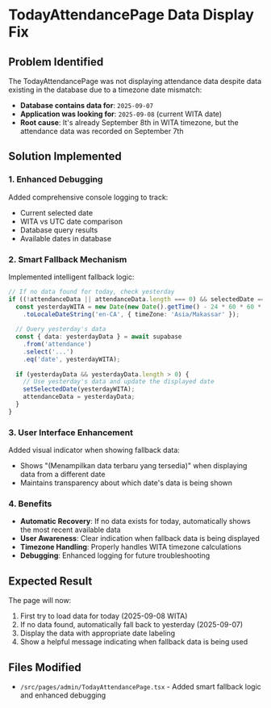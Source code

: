 # TodayAttendancePage Data Display Fix

## Problem Identified
The TodayAttendancePage was not displaying attendance data despite data existing in the database due to a timezone date mismatch:

- **Database contains data for**: `2025-09-07` 
- **Application was looking for**: `2025-09-08` (current WITA date)
- **Root cause**: It's already September 8th in WITA timezone, but the attendance data was recorded on September 7th

## Solution Implemented

### 1. Enhanced Debugging
Added comprehensive console logging to track:
- Current selected date
- WITA vs UTC date comparison
- Database query results
- Available dates in database

### 2. Smart Fallback Mechanism
Implemented intelligent fallback logic:
```typescript
// If no data found for today, check yesterday
if ((!attendanceData || attendanceData.length === 0) && selectedDate === getTodayDateWITA()) {
  const yesterdayWITA = new Date(new Date().getTime() - 24 * 60 * 60 * 1000)
    .toLocaleDateString('en-CA', { timeZone: 'Asia/Makassar' });
  
  // Query yesterday's data
  const { data: yesterdayData } = await supabase
    .from('attendance')
    .select('...')
    .eq('date', yesterdayWITA);
    
  if (yesterdayData && yesterdayData.length > 0) {
    // Use yesterday's data and update the displayed date
    setSelectedDate(yesterdayWITA);
    attendanceData = yesterdayData;
  }
}
```

### 3. User Interface Enhancement
Added visual indicator when showing fallback data:
- Shows "(Menampilkan data terbaru yang tersedia)" when displaying data from a different date
- Maintains transparency about which date's data is being shown

### 4. Benefits
- **Automatic Recovery**: If no data exists for today, automatically shows the most recent available data
- **User Awareness**: Clear indication when fallback data is being displayed
- **Timezone Handling**: Properly handles WITA timezone calculations
- **Debugging**: Enhanced logging for future troubleshooting

## Expected Result
The page will now:
1. First try to load data for today (2025-09-08 WITA)
2. If no data found, automatically fall back to yesterday (2025-09-07)
3. Display the data with appropriate date labeling
4. Show a helpful message indicating when fallback data is being used

## Files Modified
- `/src/pages/admin/TodayAttendancePage.tsx` - Added smart fallback logic and enhanced debugging